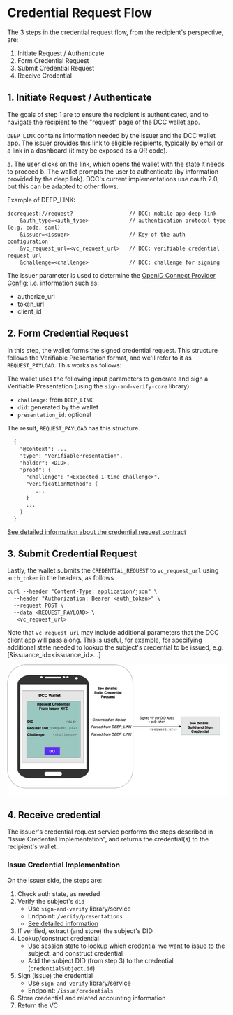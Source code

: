 # Credential Request Flow

The 3 steps in the credential request flow, from the recipient's perspective, are:

1. Initiate Request / Authenticate
2. Form Credential Request
3. Submit Credential Request
4. Receive Credential

## 1. Initiate Request / Authenticate

The goals of step 1 are to ensure the recipient is authenticated, and to navigate the recipient to the "request" page of the DCC wallet app.

`DEEP_LINK` contains information needed by the issuer and the DCC wallet app. The issuer provides this link to eligible recipients, typically by email or a link in a dashboard (it may be exposed as a QR code).

a. The user clicks on the link, which opens the wallet with the state it needs to proceed
b. The wallet prompts the user to authenticate (by information provided by the deep link).  DCC's current implementations use oauth 2.0, but this can be adapted to other flows.

Example of DEEP_LINK:

```
dccrequest://request?                  // DCC: mobile app deep link
    &auth_type=<auth_type>             // authentication protocol type (e.g. code, saml)
    &issuer=<issuer>                   // Key of the auth configuration
    &vc_request_url=<vc_request_url>   // DCC: verifiable credential request url
    &challenge=<challenge>             // DCC: challenge for signing
```

The issuer parameter is used to determine the [OpenID Connect Provider Config](https://openid.net/specs/openid-connect-discovery-1_0.html#ProviderConfig); i.e. information such as:

- authorize_url
- token_url
- client_id

## 2. Form Credential Request

In this step, the wallet forms the signed credential request. This structure follows the Verifiable Presentation format, and we'll refer to it as `REQUEST_PAYLOAD`. This works as follows:

The wallet uses the following input parameters to generate and sign a Verifiable Presentation (using the `sign-and-verify-core` library):

- `challenge`: from `DEEP_LINK`
- `did`: generated by the wallet
- `presentation_id`: optional

The result, `REQUEST_PAYLOAD` has this structure.
```
  {
    "@context": ...
    "type": "VerifiablePresentation",
    "holder": <DID>,
    "proof": {
      "challenge": "<Expected 1-time challenge>",
      "verificationMethod": {
         ...
      }
      ...
    }
  }
```


[See detailed information about the credential request contract](https://github.com/digitalcredentials/sign-and-verify/blob/master/README.md#overview-of-credential-request-flow)

## 3. Submit Credential Request

Lastly, the wallet submits the `CREDENTIAL_REQUEST` to `vc_request_url` using `auth_token` in the headers, as follows

```
curl --header "Content-Type: application/json" \
  --header "Authorization: Bearer <auth_token>" \
  --request POST \
  --data <REQUEST_PAYLOAD> \
   <vc_request_url>
```
   
Note that `vc_request_url` may include additional parameters that the DCC client app will pass along. This is useful, for example, for specifying additional state needed to lookup the subject's credential to be issued, e.g. [&issuance_id=<issuance_id>...]


![](cred_request_cropped.jpg)


## 4. Receive credential

The issuer's credential request service performs the steps described in "Issue Credential Implementation", and returns the credential(s) to the recipient's wallet.

### Issue Credential Implementation

On the issuer side, the steps are:
1. Check auth state, as needed
2. Verify the subject's `did`
    - Use `sign-and-verify` library/service
    - Endpoint: `/verify/presentations`
    - [See detailed information](https://github.com/digitalcredentials/sign-and-verify/blob/master/README.md#did-proof-of-control-verification)
3. If verified, extract (and store) the subject's DID
4. Lookup/construct credential
    - Use session state to lookup which credential we want to issue to the subject, and construct credential
    - Add the subject DID (from step 3) to the credential (`credentialSubject.id`)
5. Sign (issue) the credential 
    - Use `sign-and-verify` library/service
    - Endpoint: `/issue/credentials`
6. Store credential and related accounting information
7. Return the VC

